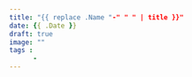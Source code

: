 ```yaml
---
title: "{{ replace .Name "-" " " | title }}"
date: {{ .Date }}
draft: true
image: ""
tags :
      - 
---
```


